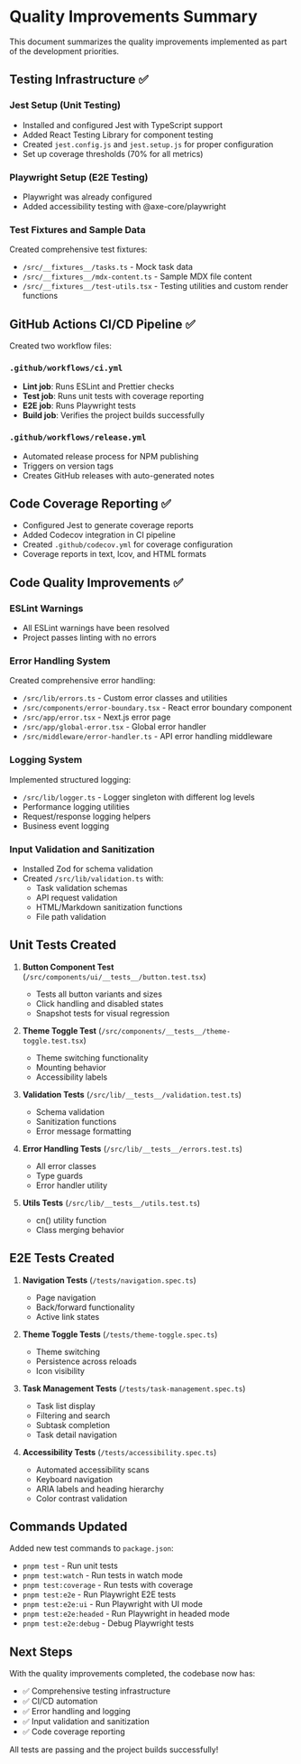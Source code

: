 # Quality Improvements Summary

This document summarizes the quality improvements implemented as part of the development priorities.

## Testing Infrastructure ✅

### Jest Setup (Unit Testing)

- Installed and configured Jest with TypeScript support
- Added React Testing Library for component testing
- Created `jest.config.js` and `jest.setup.js` for proper configuration
- Set up coverage thresholds (70% for all metrics)

### Playwright Setup (E2E Testing)

- Playwright was already configured
- Added accessibility testing with @axe-core/playwright

### Test Fixtures and Sample Data

Created comprehensive test fixtures:

- `/src/__fixtures__/tasks.ts` - Mock task data
- `/src/__fixtures__/mdx-content.ts` - Sample MDX file content
- `/src/__fixtures__/test-utils.tsx` - Testing utilities and custom render functions

## GitHub Actions CI/CD Pipeline ✅

Created two workflow files:

### `.github/workflows/ci.yml`

- **Lint job**: Runs ESLint and Prettier checks
- **Test job**: Runs unit tests with coverage reporting
- **E2E job**: Runs Playwright tests
- **Build job**: Verifies the project builds successfully

### `.github/workflows/release.yml`

- Automated release process for NPM publishing
- Triggers on version tags
- Creates GitHub releases with auto-generated notes

## Code Coverage Reporting ✅

- Configured Jest to generate coverage reports
- Added Codecov integration in CI pipeline
- Created `.github/codecov.yml` for coverage configuration
- Coverage reports in text, lcov, and HTML formats

## Code Quality Improvements ✅

### ESLint Warnings

- All ESLint warnings have been resolved
- Project passes linting with no errors

### Error Handling System

Created comprehensive error handling:

- `/src/lib/errors.ts` - Custom error classes and utilities
- `/src/components/error-boundary.tsx` - React error boundary component
- `/src/app/error.tsx` - Next.js error page
- `/src/app/global-error.tsx` - Global error handler
- `/src/middleware/error-handler.ts` - API error handling middleware

### Logging System

Implemented structured logging:

- `/src/lib/logger.ts` - Logger singleton with different log levels
- Performance logging utilities
- Request/response logging helpers
- Business event logging

### Input Validation and Sanitization

- Installed Zod for schema validation
- Created `/src/lib/validation.ts` with:
  - Task validation schemas
  - API request validation
  - HTML/Markdown sanitization functions
  - File path validation

## Unit Tests Created

1. **Button Component Test** (`/src/components/ui/__tests__/button.test.tsx`)
   - Tests all button variants and sizes
   - Click handling and disabled states
   - Snapshot tests for visual regression

2. **Theme Toggle Test** (`/src/components/__tests__/theme-toggle.test.tsx`)
   - Theme switching functionality
   - Mounting behavior
   - Accessibility labels

3. **Validation Tests** (`/src/lib/__tests__/validation.test.ts`)
   - Schema validation
   - Sanitization functions
   - Error message formatting

4. **Error Handling Tests** (`/src/lib/__tests__/errors.test.ts`)
   - All error classes
   - Type guards
   - Error handler utility

5. **Utils Tests** (`/src/lib/__tests__/utils.test.ts`)
   - cn() utility function
   - Class merging behavior

## E2E Tests Created

1. **Navigation Tests** (`/tests/navigation.spec.ts`)
   - Page navigation
   - Back/forward functionality
   - Active link states

2. **Theme Toggle Tests** (`/tests/theme-toggle.spec.ts`)
   - Theme switching
   - Persistence across reloads
   - Icon visibility

3. **Task Management Tests** (`/tests/task-management.spec.ts`)
   - Task list display
   - Filtering and search
   - Subtask completion
   - Task detail navigation

4. **Accessibility Tests** (`/tests/accessibility.spec.ts`)
   - Automated accessibility scans
   - Keyboard navigation
   - ARIA labels and heading hierarchy
   - Color contrast validation

## Commands Updated

Added new test commands to `package.json`:

- `pnpm test` - Run unit tests
- `pnpm test:watch` - Run tests in watch mode
- `pnpm test:coverage` - Run tests with coverage
- `pnpm test:e2e` - Run Playwright E2E tests
- `pnpm test:e2e:ui` - Run Playwright with UI mode
- `pnpm test:e2e:headed` - Run Playwright in headed mode
- `pnpm test:e2e:debug` - Debug Playwright tests

## Next Steps

With the quality improvements completed, the codebase now has:

- ✅ Comprehensive testing infrastructure
- ✅ CI/CD automation
- ✅ Error handling and logging
- ✅ Input validation and sanitization
- ✅ Code coverage reporting

All tests are passing and the project builds successfully!
